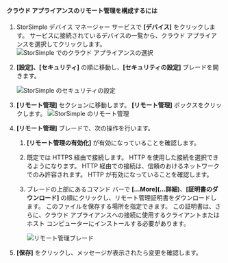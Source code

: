 
#### クラウド アプライアンスのリモート管理を構成するには
<a id="to-configure-remote-management-on-cloud-appliance" class="xliff"></a>

1. StorSimple デバイス マネージャー サービスで **[デバイス]** をクリックします。 サービスに接続されているデバイスの一覧から、クラウド アプライアンスを選択してクリックします。
    ![StorSimple でのクラウド アプライアンスの選択](./media/storsimple-8000-configure-remote-management-http-device/sca-remote-manage1.png)

2. **[設定]、[セキュリティ]** の順に移動し、**[セキュリティの設定]** ブレードを開きます。

     ![StorSimple のセキュリティの設定](./media/storsimple-8000-configure-remote-management-http-device/sca-remote-manage2.png)

3. **[リモート管理]** セクションに移動します。 **[リモート管理]** ボックスをクリックします。
     ![StorSimple のリモート管理](./media/storsimple-8000-configure-remote-management-http-device/sca-remote-manage3.png)

4. **[リモート管理]** ブレードで、次の操作を行います。

    1. **[リモート管理の有効化]** が有効になっていることを確認します。
    2. 既定では HTTPS 経由で接続します。 HTTP を使用した接続を選択できるようになります。 HTTP 経由での接続は、信頼のおけるネットワークでのみ許容されます。 HTTP が有効になっていることを確認します。
    3. ブレードの上部にあるコマンド バーで **[...More]\(...詳細\)**、**[証明書のダウンロード]** の順にクリックし、リモート管理証明書をダウンロードします。 このファイルを保存する場所を指定できます。 この証明書は、さらに、クラウド アプライアンスへの接続に使用するクライアントまたはホスト コンピューターにインストールする必要があります。

        ![リモート管理ブレード](./media/storsimple-8000-configure-remote-management-http-device/sca-remote-manage4.png)
5. **[保存]** をクリックし、メッセージが表示されたら変更を確認します。